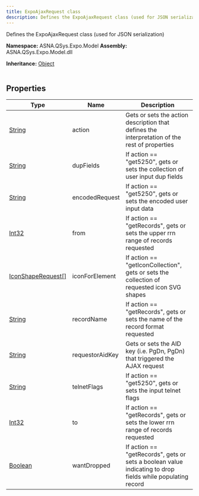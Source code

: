 ```yaml
---
title: ExpoAjaxRequest class
description: Defines the ExpoAjaxRequest class (used for JSON serialization)
---
```


Defines the ExpoAjaxRequest class (used for JSON serialization)

**Namespace:** ASNA.QSys.Expo.Model
**Assembly:** ASNA.QSys.Expo.Model.dll

**Inheritance:** [Object](https://docs.microsoft.com/en-us/dotnet/api/system.object)
<br>
<br>

## Properties

| Type | Name | Description
| --- | --- | --- 
| [String](https://learn.microsoft.com/en-us/dotnet/api/system.string?view=net-8.0) | action | Gets or sets the action description that defines the interpretation of the rest of properties |
| [String](https://learn.microsoft.com/en-us/dotnet/api/system.string?view=net-8.0) | dupFields | If action == "get5250", gets or sets the collection of user input dup fields |
| [String](https://learn.microsoft.com/en-us/dotnet/api/system.string?view=net-8.0) | encodedRequest | If action == "get5250", gets or sets the encoded user input data |
| [Int32](https://learn.microsoft.com/en-us/dotnet/csharp/language-reference/builtin-types/integral-numeric-types) | from | If action == "getRecords", gets or sets the upper rrn range of records requested |
| [IconShapeRequest\[\]](/reference/expo/qsys-expo-model/icon-shape-request.html) | iconForElement | If action == "getIconCollection", gets or sets the collection of requested icon SVG shapes  |
| [String](https://learn.microsoft.com/en-us/dotnet/api/system.string?view=net-8.0) | recordName | If action == "getRecords", gets or sets the name of the record format requested  |
| [String](https://learn.microsoft.com/en-us/dotnet/api/system.string?view=net-8.0) | requestorAidKey | Gets or sets the AID key (i.e. PgDn, PgDn) that triggered the AJAX request |
| [String](https://learn.microsoft.com/en-us/dotnet/api/system.string?view=net-8.0) | telnetFlags | If action == "get5250", gets or sets the input telnet flags |
| [Int32](https://learn.microsoft.com/en-us/dotnet/csharp/language-reference/builtin-types/integral-numeric-types) | to | If action == "getRecords", gets or sets the lower rrn range of records requested |
| [Boolean](https://docs.microsoft.com/en-us/dotnet/api/system.boolean) | wantDropped | If action == "getRecords", gets or sets a boolean value indicating to drop fields while populating record |
